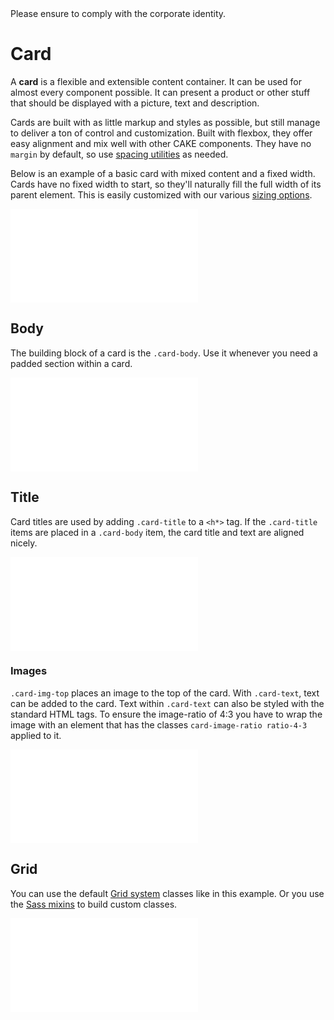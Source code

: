 <AlertInfo alertHeadline="Modifiable">
Please ensure to comply with the corporate identity.
</AlertInfo>

# Card

A **card** is a flexible and extensible content container. It can be used for almost every component possible. It can present a product or other stuff that should be displayed with a picture, text and description.

Cards are built with as little markup and styles as possible, but still manage to deliver a ton of control and customization. Built with flexbox, they offer easy alignment and mix well with other CAKE components. They have no `margin` by default, so use [spacing utilities](../../Utilities/Spacing/Spacing.md) as needed.

Below is an example of a basic card with mixed content and a fixed width. Cards have no fixed width to start, so they'll naturally fill the full width of its parent element. This is easily customized with our various [sizing options](#sizing).

<ContentRack
    fields='
        "preview": {
            "src": "examples/CardDefault.html",
            "type": "link"
        },
        "<html>":{
            "src": "examples/CardDefault.html",
            "type": "content",
            "selector": "#showbox"
        }
    '
 />

![CardDefault](examples/CardDefault.html)

## Body

The building block of a card is the `.card-body`. Use it whenever you need a padded section within a card.

<ContentRack
    fields='
        "preview": {
            "src": "examples/CardBody.html",
            "type": "link"
        },
        "<html>":{
            "src": "examples/CardBody.html",
            "type": "content",
            "selector": "#showbox"
        }
    '
 />

![CardBody](examples/CardBody.html)

## Title

Card titles are used by adding `.card-title` to a `<h*>` tag.
If the `.card-title` items are placed in a `.card-body` item, the card title and text are aligned nicely.

<ContentRack
    fields='
        "preview": {
            "src": "examples/CardTitlesText.html",
            "type": "link"
        },
        "<html>":{
            "src": "examples/CardTitlesText.html",
            "type": "content",
            "selector": "#showbox"
        }
    '
 />

![CardTitlesText](examples/CardTitlesText.html)

### Images

`.card-img-top` places an image to the top of the card. With `.card-text`, text can be added to the card. Text within `.card-text` can also be styled with the standard HTML tags. To ensure the image-ratio of 4:3 you have to wrap the image with an element that has the classes `card-image-ratio ratio-4-3` applied to it.

<ContentRack
    fields='
        "preview": {
            "src": "examples/CardImages.html",
            "type": "link"
        },
        "<html>":{
            "src": "examples/CardImages.html",
            "type": "content",
            "selector": "#showbox"
        }
    '
 />

![CardImages](examples/CardImages.html)

## Grid

You can use the default [Grid system](../../Layout/Grid/Grid.md) classes like in this example. Or you use the [Sass mixins](../../Layout/Grid/Grid.md#sass-mixins) to build custom classes.

<ContentRack
    fields='
        "preview": {
            "src": "examples/CardGridDefault.html",
            "type": "link"
        },
        "<html>":{
            "src": "examples/CardGridDefault.html",
            "type": "content",
            "selector": "#showbox"
        }
    '
 />

![CardGridDefault](examples/CardGridDefault.html)
